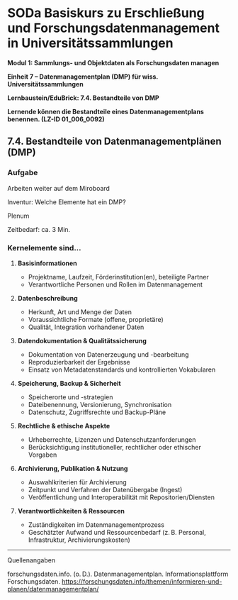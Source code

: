 <!--

-->

# SODa Basiskurs zu Erschließung und Forschungsdatenmanagement in Universitätssammlungen

**Modul 1: Sammlungs- und Objektdaten als Forschungsdaten managen**

**Einheit 7 – Datenmanagementplan (DMP) für wiss. Universitätssammlungen**

**Lernbaustein/EduBrick: 7.4. Bestandteile von DMP**

**Lernende können die Bestandteile eines Datenmanagementplans benennen. (LZ-ID 01\_006\_0092)**


## 7.4. Bestandteile von Datenmanagementplänen (DMP)

### Aufgabe

Arbeiten weiter auf dem Miroboard

Inventur: Welche Elemente hat ein DMP?

Plenum

Zeitbedarf: ca. 3 Min.


### Kern­elemente sind...

1. **Basisinformationen**
   - Projektname, Laufzeit, Förderinstitution(en), beteiligte Partner
   - Verantwortliche Personen und Rollen im Datenmanagement

2. **Datenbeschreibung**
   - Herkunft, Art und Menge der Daten  
   - Voraussichtliche Formate (offene, proprietäre)  
   - Qualität, Integration vorhandener Daten  

3. **Datendokumentation & Qualitätssicherung**
   - Dokumentation von Datenerzeugung und -bearbeitung  
   - Reproduzierbarkeit der Ergebnisse  
   - Einsatz von Metadatenstandards und kontrollierten Vokabularen  

4. **Speicherung, Backup & Sicherheit**
   - Speicherorte und -strategien  
   - Dateibenennung, Versionierung, Synchronisation  
   - Datenschutz, Zugriffsrechte und Backup-Pläne  

5. **Rechtliche & ethische Aspekte**
   - Urheberrechte, Lizenzen und Datenschutzanforderungen  
   - Berücksichtigung institutioneller, rechtlicher oder ethischer Vorgaben  

6. **Archivierung, Publikation & Nutzung**
   - Auswahlkriterien für Archivierung  
   - Zeitpunkt und Verfahren der Datenübergabe (Ingest)  
   - Veröffentlichung und Interoperabilität mit Repositorien/Diensten  

7. **Verantwortlichkeiten & Ressourcen**
   - Zuständigkeiten im Datenmanagementprozess  
   - Geschätzter Aufwand und Ressourcenbedarf (z. B. Personal, Infrastruktur, Archivierungskosten)





-----------
Quellenangaben

forschungsdaten.info. (o. D.). Datenmanagementplan. Informationsplattform Forschungsdaten. https://forschungsdaten.info/themen/informieren-und-planen/datenmanagementplan/


